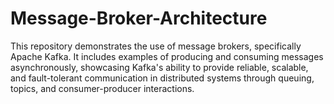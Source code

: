 # Message-Broker-Architecture
This repository demonstrates the use of message brokers, specifically Apache Kafka. It includes examples of producing and consuming messages asynchronously, showcasing Kafka's ability to provide reliable, scalable, and fault-tolerant communication in distributed systems through queuing, topics, and consumer-producer interactions.
